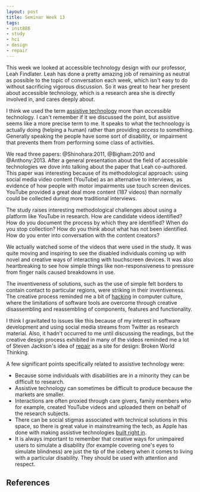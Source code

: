 ```yaml
---
layout: post
title: Seminar Week 13
tags:
- inst888
- study
- hci
- design
- repair
---
```


This week we looked at accessible technology design with our professor, Leah
Findlater. Leah has done a pretty amazing job of remaining as neutral as
possible to the topic of conversation each week, which isn't easy to do without
sacrificing vigorous discussion. So it was great to hear her present about 
accessible technology, which is a research area she is directly involved in, 
and cares deeply about.

I think we used the term [assistive technology] more 
than *accessible* technology. I can't remember if it we discussed the point, 
but assistive seems like a more precise term to me. It speaks to what the
technoology is actually doing (helping a human) rather than providing *access*
to something. Generally speaking the people have some sort of disability, 
or impairment that prevents them from performing some class of activities.

We read three papers: @Shinohara:2011, @Bigham:2010 and @Anthony:2013.
After a general presentation about the field of accessible technologies we dove
into talking about the paper that Leah co-authored. This paper was interesting
because of its methodological approach: using social media video content
(YouTube) as an alternative to interviews, as evidence of how people with 
motor impairments use touch screen devices. YouTube provided a great
deal more content (187 videos) than normally could be collected during more
traditional interviews.

The study raises interesting methodological challenges about using a platform
like YouTube in research. How are candidate videos identified? How do you
document the process by which they are identified? When do you stop collection?
How do you think about what has not been identified. How do you enter into
conversation with the content creators? 

We actually watched some of the videos that were used in the study. It was quite
moving and inspiring to see the disabled individuals coming up with novel and
creative ways of interacting with touchscreen devices. It was also heartbreaking
to see how simple things like non-responsiveness to pressure from finger nails
caused breakdowns in use.

The inventiveness of solutions, such as the use of simple felt borders to
contain contact to particular regions, were striking in their inventiveness. The
creative process reminded me a bit of [hacking] in computer culture, where the
limitations of software tools are overcome through creative disassembling and
reassembling of components, features and functionality.

I think I gravitated to issues like this because of my interest in software
development and using social media streams from Twitter as research material. 
Also, it hadn't occurred to me until discussing the readings, but the creative
design process exhibited in many of the videos reminded me a lot of Steven
Jackson's idea of [repair] as a site for design: Broken World Thinking.

A few significant points specifically related to assistive technology were:

* Because some individuals with disabilities are in a minority they can be
  difficult to research.
* Assistive technology can sometimes be difficult to produce because the markets
  are smaller.
* Interactions are often proxied through care givers, family members who for
  example, created YouTube videos and uploaded them on behalf of the research 
  subjects.
* There can be social stigmas associated with technical solutions in this space,
  so there is great value in mainstreaming the tech, as Apple has done with
  making assistive technologies [built right in].
* It is always important to remember that creative ways for unimpaired users to
  simulate a disability (for example covering one's eyes to simulate blindness)
  are just the tip of the iceberg when it comes to living with a particular
  disability. They should be used with attention and respect.

[assistive technology]: https://en.wikipedia.org/wiki/Assistive_technology
[hacking]: https://en.wikipedia.org/wiki/Hacker_culture
[repair]: /tag/repair/
[built right in]: http://www.apple.com/accessibility/

## References



